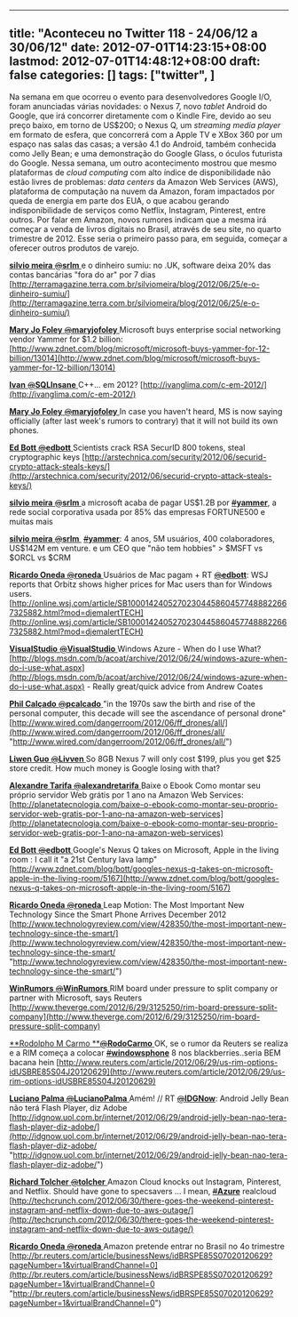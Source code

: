
---
title: "Aconteceu no Twitter 118 - 24/06/12 a 30/06/12"
date: 2012-07-01T14:23:15+08:00
lastmod: 2012-07-01T14:48:12+08:00
draft: false
categories: []
tags: ["twitter", ]
---


Na semana em que ocorreu o evento para desenvolvedores Google I/O, foram anunciadas várias novidades: o Nexus 7, novo *tablet* Android do Google, que irá concorrer diretamente com o Kindle Fire, devido ao seu preço baixo, em torno de US$200; o Nexus Q, um *streaming media player* em formato de esfera, que concorrerá com a Apple TV e XBox 360 por um espaço nas salas das casas; a versão 4.1 do Android, também conhecida como Jelly Bean; e uma demonstração do Google Glass, o óculos futurista do Google. Nessa semana, um outro acontecimento mostrou que mesmo plataformas de *cloud computing* com alto índice de disponibilidade não estão livres de problemas: *data centers* da Amazon Web Services (AWS), plataforma de computação na nuvem da Amazon, foram impactados por queda de energia em parte dos EUA, o que acabou gerando indisponibilidade de serviços como Netflix, Instagram, Pinterest, entre outros. Por falar em Amazon, novos rumores indicam que a mesma irá começar a venda de livros digitais no Brasil, através de seu site, no quarto trimestre de 2012. Esse seria o primeiro passo para, em seguida, começar a oferecer outros produtos de varejo.

[**silvio meira** ‏<s>@</s>**srlm** ](https://twitter.com/#%21/srlm)e o dinheiro sumiu: no .UK, software deixa 20% das contas bancárias "fora do ar" por 7 dias [http://terramagazine.terra.com.br/silviomeira/blog/2012/06/25/e-o-dinheiro-sumiu/](http://terramagazine.terra.com.br/silviomeira/blog/2012/06/25/e-o-dinheiro-sumiu/)   

[**Mary Jo Foley** ‏<s>@</s>**maryjofoley** ](https://twitter.com/#%21/maryjofoley)Microsoft buys enterprise social networking vendor Yammer for $1.2 billion: [http://www.zdnet.com/blog/microsoft/microsoft-buys-yammer-for-12-billion/13014](http://www.zdnet.com/blog/microsoft/microsoft-buys-yammer-for-12-billion/13014)   

[**Ivan** ‏<s>@</s>**SQLInsane** ](https://twitter.com/#%21/SQLInsane)C++… em 2012? [http://ivanglima.com/c-em-2012/](http://ivanglima.com/c-em-2012/)   

[**Mary Jo Foley** ‏<s>@</s>**maryjofoley** ](https://twitter.com/#%21/maryjofoley)In case you haven't heard, MS is now saying officially (after last week's rumors to contrary) that it will not build its own phones.   

[**Ed Bott** ‏<s>@</s>**edbott** ](https://twitter.com/#%21/edbott)Scientists crack RSA SecurID 800 tokens, steal cryptographic keys [http://arstechnica.com/security/2012/06/securid-crypto-attack-steals-keys/](http://arstechnica.com/security/2012/06/securid-crypto-attack-steals-keys/)   

[**silvio meira** ‏<s>@</s>**srlm** ](https://twitter.com/#%21/srlm)a microsoft acaba de pagar US$1.2B por [<s>#</s>**yammer**](https://twitter.com/#%21/search/%23yammer), a rede social corporativa usada por 85% das empresas FORTUNE500 e muitas mais   

[**silvio meira** ‏<s>@</s>**srlm** ](https://twitter.com/#%21/srlm) [<s>#</s>**yammer**](https://twitter.com/#%21/search/%23yammer): 4 anos, 5M usuários, 400 colaboradores, US$142M em venture. e um CEO que "não tem hobbies" > $MSFT vs $ORCL vs $CRM   

[**Ricardo Oneda** ‏<s>@</s>**roneda** ](https://twitter.com/#%21/roneda)Usuários de Mac pagam + RT [<s>@</s>**edbott**](https://twitter.com/#%21/edbott): WSJ reports that Orbitz shows higher prices for Mac users than for Windows users. [http://online.wsj.com/article/SB10001424052702304458604577488822667325882.html?mod=djemalertTECH](http://online.wsj.com/article/SB10001424052702304458604577488822667325882.html?mod=djemalertTECH)   

[**VisualStudio** ‏<s>@</s>**VisualStudio** ](https://twitter.com/#%21/VisualStudio)Windows Azure - When do I use What? [http://blogs.msdn.com/b/acoat/archive/2012/06/24/windows-azure-when-do-i-use-what.aspx](http://blogs.msdn.com/b/acoat/archive/2012/06/24/windows-azure-when-do-i-use-what.aspx) - Really great/quick advice from Andrew Coates   

[**Phil Calçado** ‏<s>@</s>**pcalcado** ](https://twitter.com/#%21/pcalcado)"in the 1970s saw the birth and rise of the personal computer, this decade will see the ascendance of personal drone"  [http://www.wired.com/dangerroom/2012/06/ff_drones/all/](http://www.wired.com/dangerroom/2012/06/ff_drones/all/ "http://www.wired.com/dangerroom/2012/06/ff_drones/all/")   

[**Liwen Guo** ‏<s>@</s>**Livven** ](https://twitter.com/#%21/Livven)So 8GB Nexus 7 will only cost $199, plus you get $25 store credit. How much money is Google losing with that?   

[**Alexandre Tarifa** ‏<s>@</s>**alexandretarifa** ](https://twitter.com/#%21/alexandretarifa)Baixe o Ebook Como montar seu próprio servidor Web grátis por 1 ano na Amazon Web Services: [http://planetatecnologia.com/baixe-o-ebook-como-montar-seu-proprio-servidor-web-gratis-por-1-ano-na-amazon-web-services](http://planetatecnologia.com/baixe-o-ebook-como-montar-seu-proprio-servidor-web-gratis-por-1-ano-na-amazon-web-services)   

[**Ed Bott** ‏<s>@</s>**edbott** ](https://twitter.com/#%21/edbott)Google's Nexus Q takes on Microsoft, Apple in the living room : I call it "a 21st Century lava lamp" [http://www.zdnet.com/blog/bott/googles-nexus-q-takes-on-microsoft-apple-in-the-living-room/5167](http://www.zdnet.com/blog/bott/googles-nexus-q-takes-on-microsoft-apple-in-the-living-room/5167)   

[**Ricardo Oneda** ‏<s>@</s>**roneda** ](https://twitter.com/#%21/roneda)Leap Motion: The Most Important New Technology Since the Smart Phone Arrives December 2012 
 [http://www.technologyreview.com/view/428350/the-most-important-new-technology-since-the-smart/](http://www.technologyreview.com/view/428350/the-most-important-new-technology-since-the-smart/ "http://www.technologyreview.com/view/428350/the-most-important-new-technology-since-the-smart/")     

[**WinRumors** ‏<s>@</s>**WinRumors** ](https://twitter.com/#%21/WinRumors)RIM board under pressure to split company or partner with Microsoft, says Reuters [http://www.theverge.com/2012/6/29/3125250/rim-board-pressure-split-company](http://www.theverge.com/2012/6/29/3125250/rim-board-pressure-split-company)   

[**Rodolpho M Carmo **‏<s>@</s>**RodoCarmo** ](https://twitter.com/#%21/RodoCarmo)OK, se o rumor da Reuters se realiza e a RIM começa a colocar [<s>#</s>**windowsphone**](https://twitter.com/#%21/search/%23windowsphone) 8 nos blackberries..seria BEM bacana hein [http://www.reuters.com/article/2012/06/29/us-rim-options-idUSBRE85S04J20120629](http://www.reuters.com/article/2012/06/29/us-rim-options-idUSBRE85S04J20120629)   

[**Luciano Palma** ‏<s>@</s>**LucianoPalma** ](https://twitter.com/#%21/LucianoPalma)Amém! // RT [<s>@</s>**IDGNow**](https://twitter.com/#%21/IDGNow): Android Jelly Bean não terá Flash Player, diz Adobe [http://idgnow.uol.com.br/internet/2012/06/29/android-jelly-bean-nao-tera-flash-player-diz-adobe/](http://idgnow.uol.com.br/internet/2012/06/29/android-jelly-bean-nao-tera-flash-player-diz-adobe/ "http://idgnow.uol.com.br/internet/2012/06/29/android-jelly-bean-nao-tera-flash-player-diz-adobe/")   

[**Richard Tolcher** ‏<s>@</s>**tolcher** ](https://twitter.com/#%21/tolcher)Amazon Cloud knocks out Instagram, Pinterest, and Netflix. Should have gone to specsavers ... I mean, [<s>#</s>**Azure**](https://twitter.com/#%21/search/%23Azure) realcloud [http://techcrunch.com/2012/06/30/there-goes-the-weekend-pinterest-instagram-and-netflix-down-due-to-aws-outage/](http://techcrunch.com/2012/06/30/there-goes-the-weekend-pinterest-instagram-and-netflix-down-due-to-aws-outage/)   

[**Ricardo Oneda** ‏<s>@</s>**roneda** ](https://twitter.com/#%21/roneda)Amazon pretende entrar no Brasil no 4o trimestre [http://br.reuters.com/article/businessNews/idBRSPE85S07020120629?pageNumber=1&virtualBrandChannel=0](http://br.reuters.com/article/businessNews/idBRSPE85S07020120629?pageNumber=1&virtualBrandChannel=0 "http://br.reuters.com/article/businessNews/idBRSPE85S07020120629?pageNumber=1&virtualBrandChannel=0")

